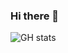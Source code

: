 ### Hi there 👋

![GH stats](https://github-readme-stats.vercel.app/api?username=KyllianBeguin&show_icons=true&theme=light)

